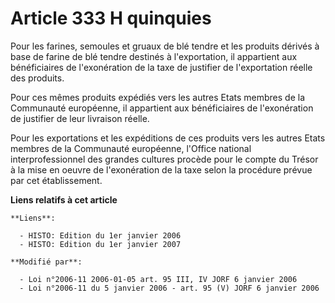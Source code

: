 # Article 333 H quinquies

Pour les farines, semoules et gruaux de blé tendre et les produits dérivés à base de farine de blé tendre destinés à
l'exportation, il appartient aux bénéficiaires de l'exonération de la taxe de justifier de l'exportation réelle des produits.

Pour ces mêmes produits expédiés vers les autres Etats membres de la Communauté européenne, il appartient aux bénéficiaires
de l'exonération de justifier de leur livraison réelle.

Pour les exportations et les expéditions de ces produits vers les autres Etats membres de la Communauté européenne, l'Office
national interprofessionnel des grandes cultures procède pour le compte du Trésor à la mise en oeuvre de l'exonération de la
taxe selon la procédure prévue par cet établissement.

**Liens relatifs à cet article**

	**Liens**:

	  - HISTO: Edition du 1er janvier 2006
	  - HISTO: Edition du 1er janvier 2007

	**Modifié par**:

	  - Loi n°2006-11 2006-01-05 art. 95 III, IV JORF 6 janvier 2006
	  - Loi n°2006-11 du 5 janvier 2006 - art. 95 (V) JORF 6 janvier 2006
